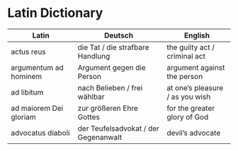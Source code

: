 # Latin Dictionary

| Latin | Deutsch | English |
|--------|----------|----------|
| actus reus | die Tat / die strafbare Handlung | the guilty act / criminal act |
| argumentum ad hominem | Argument gegen die Person | argument against the person |
| ad libitum | nach Belieben / frei wählbar | at one’s pleasure / as you wish |
| ad maiorem Dei gloriam | zur größeren Ehre Gottes | for the greater glory of God |
| advocatus diaboli | der Teufelsadvokat / der Gegenanwalt | devil’s advocate |
